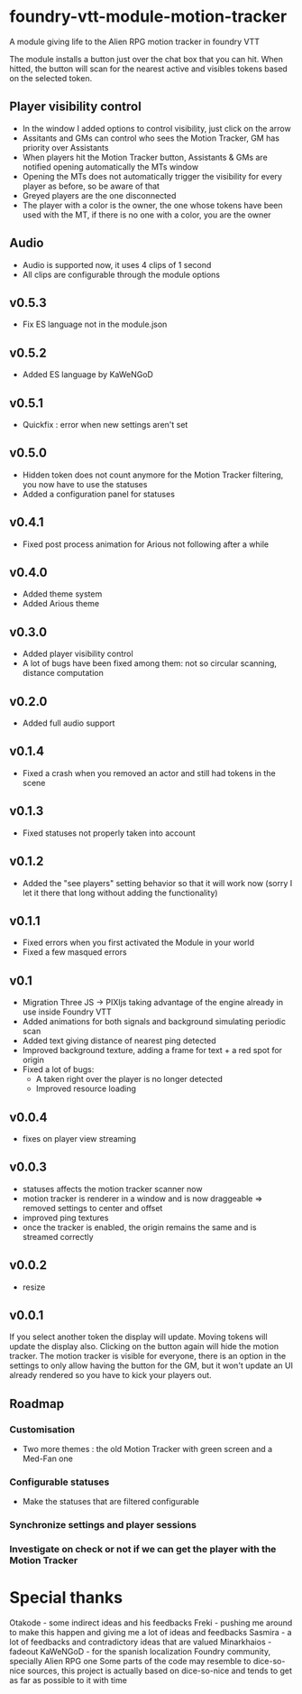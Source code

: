 # foundry-vtt-module-motion-tracker
A module giving life to the Alien RPG motion tracker in foundry VTT

The module installs a button just over the chat box that you can hit.
When hitted, the button will scan for the nearest active and visibles tokens based on the selected token.

## Player visibility control
* In the window I added options to control visibility, just click on the arrow
* Assitants and GMs can control who sees the Motion Tracker, GM has priority over Assistants
* When players hit the Motion Tracker button, Assistants & GMs are notified opening automatically the MTs window
* Opening the MTs does not automatically trigger the visibility for every player as before, so be aware of that
* Greyed players are the one disconnected
* The player with a color is the owner, the one whose tokens have been used with the MT, if there is no one with a color, you are the owner

## Audio
* Audio is supported now, it uses 4 clips of 1 second
* All clips are configurable through the module options

## v0.5.3
* Fix ES language not in the module.json

## v0.5.2
* Added ES language by KaWeNGoD

## v0.5.1
* Quickfix : error when new settings aren't set

## v0.5.0
* Hidden token does not count anymore for the Motion Tracker filtering, you now have to use the statuses
* Added a configuration panel for statuses

## v0.4.1
* Fixed post process animation for Arious not following after a while

## v0.4.0
* Added theme system
* Added Arious theme

## v0.3.0
* Added player visibility control
* A lot of bugs have been fixed among them: not so circular scanning, distance computation

## v0.2.0
* Added full audio support

## v0.1.4
* Fixed a crash when you removed an actor and still had tokens in the scene

## v0.1.3
* Fixed statuses not properly taken into account

## v0.1.2
* Added the "see players" setting behavior so that it will work now (sorry I let it there that long without adding the functionality)

## v0.1.1
* Fixed errors when you first activated the Module in your world
* Fixed a few masqued errors

## v0.1
* Migration Three JS -> PIXIjs taking advantage of the engine already in use inside Foundry VTT
* Added animations for both signals and background simulating periodic scan
* Added text giving distance of nearest ping detected
* Improved background texture, adding a frame for text + a red spot for origin
* Fixed a lot of bugs:
  * A taken right over the player is no longer detected
  * Improved resource loading

## v0.0.4
* fixes on player view streaming

## v0.0.3
* statuses affects the motion tracker scanner now
* motion tracker is renderer in a window and is now draggeable => removed settings to center and offset
* improved ping textures
* once the tracker is enabled, the origin remains the same and is streamed correctly

## v0.0.2
* resize

## v0.0.1
If you select another token the display will update.
Moving tokens will update the display also.
Clicking on the button again will hide the motion tracker.
The motion tracker is visible for everyone, there is an option in the settings to only allow having the button for the GM, but it won't update an UI already rendered so you have to kick your players out.

## Roadmap
### Customisation
* Two more themes : the old Motion Tracker with green screen and a Med-Fan one

### Configurable statuses
* Make the statuses that are filtered configurable

### Synchronize settings and player sessions

### Investigate on check or not if we can get the player with the Motion Tracker

# Special thanks
Otakode - some indirect ideas and his feedbacks
Freki - pushing me around to make this happen and giving me a lot of ideas and feedbacks
Sasmira - a lot of feedbacks and contradictory ideas that are valued
Minarkhaios - fadeout
KaWeNGoD - for the spanish localization
Foundry community, specially Alien RPG one
Some parts of the code may resemble to dice-so-nice sources, this project is actually based on dice-so-nice and tends to get as far as possible to it with time

